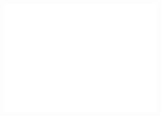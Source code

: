 <p align="center">
  <img src="https://github.com/jiachengxu/jiachengxu/blob/main/github-metrics.svg" />
</p>
